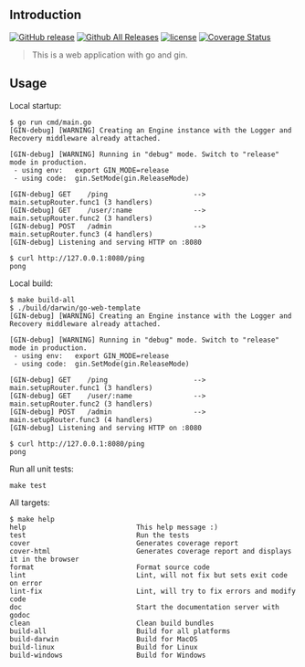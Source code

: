 ## Introduction


[![GitHub release](https://img.shields.io/github/release/elliotxx/go-web-template.svg)](https://github.com/elliotxx/go-web-template/releases)
[![Github All Releases](https://img.shields.io/github/downloads/elliotxx/go-web-template/total.svg)](https://github.com/elliotxx/go-web-template/releases)
[![license](https://img.shields.io/github/license/elliotxx/go-web-template.svg)](https://github.com/elliotxx/go-web-template/blob/master/LICENSE)
[![Coverage Status](https://coveralls.io/repos/github/elliotxx/go-web-template/badge.svg)](https://coveralls.io/github/elliotxx/go-web-template)

> This is a web application with go and gin.

## Usage
Local startup:
```
$ go run cmd/main.go
[GIN-debug] [WARNING] Creating an Engine instance with the Logger and Recovery middleware already attached.

[GIN-debug] [WARNING] Running in "debug" mode. Switch to "release" mode in production.
 - using env:   export GIN_MODE=release
 - using code:  gin.SetMode(gin.ReleaseMode)

[GIN-debug] GET    /ping                     --> main.setupRouter.func1 (3 handlers)
[GIN-debug] GET    /user/:name               --> main.setupRouter.func2 (3 handlers)
[GIN-debug] POST   /admin                    --> main.setupRouter.func3 (4 handlers)
[GIN-debug] Listening and serving HTTP on :8080

$ curl http://127.0.0.1:8080/ping 
pong
```

Local build:
```
$ make build-all
$ ./build/darwin/go-web-template
[GIN-debug] [WARNING] Creating an Engine instance with the Logger and Recovery middleware already attached.

[GIN-debug] [WARNING] Running in "debug" mode. Switch to "release" mode in production.
 - using env:   export GIN_MODE=release
 - using code:  gin.SetMode(gin.ReleaseMode)

[GIN-debug] GET    /ping                     --> main.setupRouter.func1 (3 handlers)
[GIN-debug] GET    /user/:name               --> main.setupRouter.func2 (3 handlers)
[GIN-debug] POST   /admin                    --> main.setupRouter.func3 (4 handlers)
[GIN-debug] Listening and serving HTTP on :8080

$ curl http://127.0.0.1:8080/ping 
pong
```

Run all unit tests:
```
make test
```

All targets:
```
$ make help
help                           This help message :)
test                           Run the tests
cover                          Generates coverage report
cover-html                     Generates coverage report and displays it in the browser
format                         Format source code
lint                           Lint, will not fix but sets exit code on error
lint-fix                       Lint, will try to fix errors and modify code
doc                            Start the documentation server with godoc
clean                          Clean build bundles
build-all                      Build for all platforms
build-darwin                   Build for MacOS
build-linux                    Build for Linux
build-windows                  Build for Windows
```